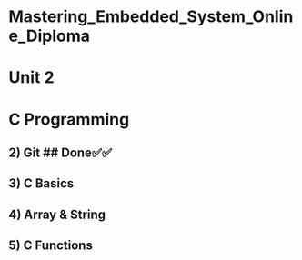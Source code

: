 # Mastering_Embedded_System_Online_Diploma
# Unit 2

# C Programming 
## 2) Git ## Done✅✅
## 3) C Basics 
## 4) Array & String
## 5) C Functions 

